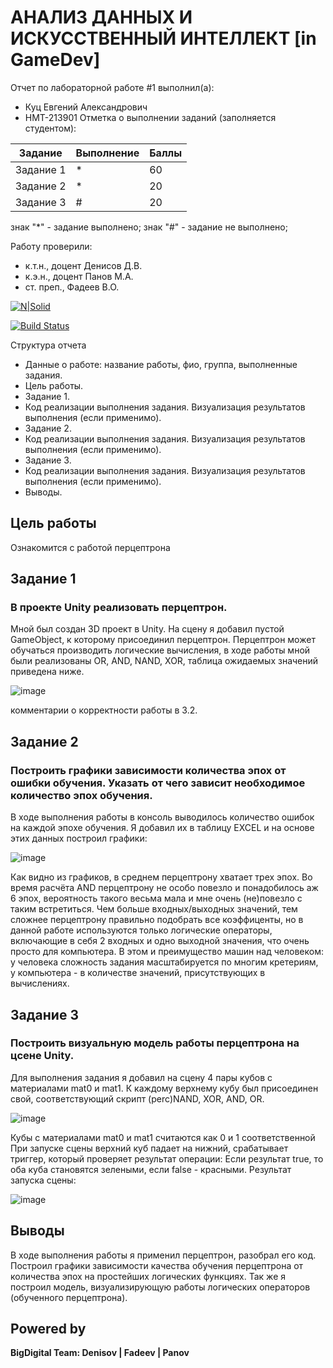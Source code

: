 # АНАЛИЗ ДАННЫХ И ИСКУССТВЕННЫЙ ИНТЕЛЛЕКТ [in GameDev]
Отчет по лабораторной работе #1 выполнил(а):
- Куц Евгений Александрович
- НМТ-213901
Отметка о выполнении заданий (заполняется студентом):

| Задание | Выполнение | Баллы |
| ------ | ------ | ------ |
| Задание 1 | * | 60 |
| Задание 2 | * | 20 |
| Задание 3 | # | 20 |

знак "*" - задание выполнено; знак "#" - задание не выполнено;

Работу проверили:
- к.т.н., доцент Денисов Д.В.
- к.э.н., доцент Панов М.А.
- ст. преп., Фадеев В.О.

[![N|Solid](https://cldup.com/dTxpPi9lDf.thumb.png)](https://nodesource.com/products/nsolid)

[![Build Status](https://travis-ci.org/joemccann/dillinger.svg?branch=master)](https://travis-ci.org/joemccann/dillinger)

Структура отчета

- Данные о работе: название работы, фио, группа, выполненные задания.
- Цель работы.
- Задание 1.
- Код реализации выполнения задания. Визуализация результатов выполнения (если применимо).
- Задание 2.
- Код реализации выполнения задания. Визуализация результатов выполнения (если применимо).
- Задание 3.
- Код реализации выполнения задания. Визуализация результатов выполнения (если применимо).
- Выводы.

## Цель работы
Ознакомится с работой перцептрона

## Задание 1
### В проекте Unity реализовать перцептрон.
Мной был создан 3D проект в Unity. На сцену я добавил пустой GameObject, к которому присоединил перцептрон.
Перцептрон может обучаться производить логические вычисления, в ходе работы мной были реализованы OR, AND, NAND, XOR, таблица ожидаемых значений приведена ниже.

![image](https://user-images.githubusercontent.com/113617617/202649861-1481ddb0-b847-4204-a66e-94d622690dc0.png)

комментарии о корректности работы в З.2.
## Задание 2
### Построить графики зависимости количества эпох от ошибки обучения. Указать от чего зависит необходимое количество эпох обучения.

В ходе выполнения работы в консоль выводилось количество ошибок на каждой эпохе обучения. Я добавил их в таблицу EXCEL и на основе этих данных построил графики:

![image](https://user-images.githubusercontent.com/113617617/202650523-8fad9b7f-1113-4a79-86dc-da335bd51619.png)

Как видно из графиков, в среднем перцептрону хватает трех эпох. Во время расчёта AND перцептрону не особо повезло и понадобилось аж 6 эпох, вероятность такого весьма мала и мне очень (не)повезло с таким встретиться.
Чем больше входных/выходных значений, тем сложнее перцептрону правильно подобрать все коэффиценты, но в данной работе используются только логические операторы, включающие в себя 2 входных и одно выходной значения, что очень просто для компьютера.
В этом и преимущество машин над человеком: у человека сложность задания масштабируется по многим кретериям, у компьютера - в количестве значений, присутствующих в вычислениях.

## Задание 3
### Построить визуальную модель работы перцептрона на цсене Unity.
Для выполнения задания я добавил на сцену 4 пары кубов с материалами mat0 и mat1.
К каждому верхнему кубу был присоединен свой, соответствующий скрипт (perc)NAND, XOR, AND, OR.

![image](https://user-images.githubusercontent.com/113617617/202659714-d44116db-548c-4043-b115-b58ea102c5e8.png)

Кубы с материалами mat0 и mat1 считаются как 0 и 1 соответственной
При запуске сцены верхний куб падает на нижний, срабатывает триггер, который проверяет результат операции:
Если результат true, то оба куба становятся зелеными, если false - красными.
Результат запуска сцены:

![image](https://user-images.githubusercontent.com/113617617/202661154-4bbcaf72-d553-4d99-b66a-4a03ded4e2fd.png)

## Выводы
 В ходе выполнения работы я применил перцептрон, разобрал его код. Построил графики зависимости качества обучения перцептрона от количества эпох на простейших логических функциях. Так же я построил модель, визуализирующую работы логических операторов (обученного перцептрона).

## Powered by

**BigDigital Team: Denisov | Fadeev | Panov**
